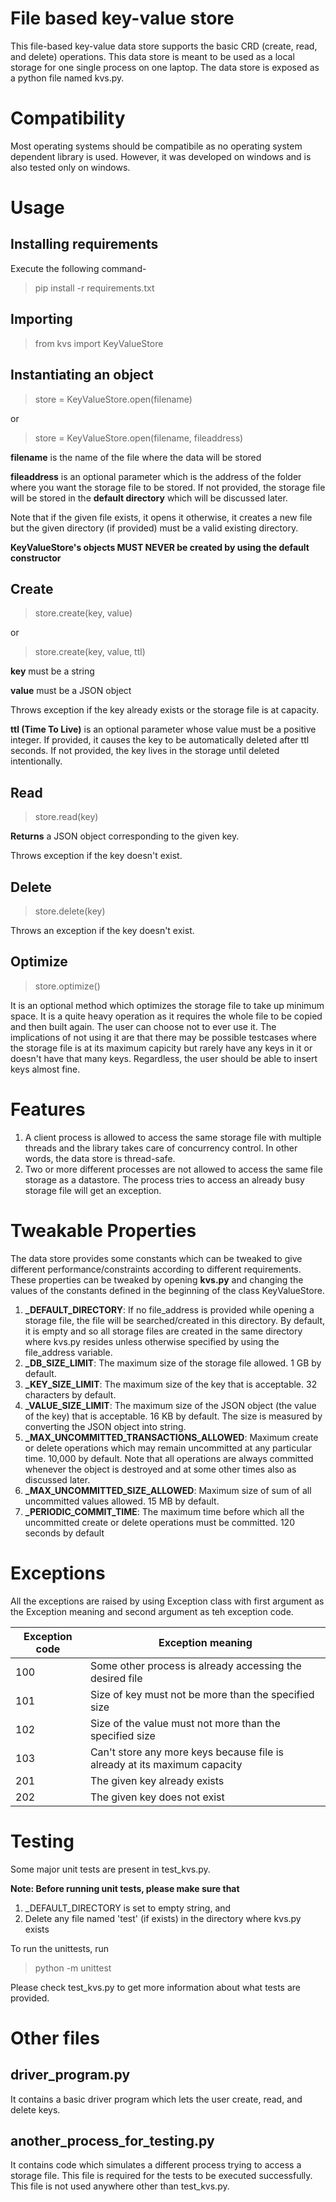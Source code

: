 # File based key-value store

This file-based key-value data store supports the basic CRD (create, read, and delete) operations. This data store is meant to be used as a local storage for one single process on one laptop. The data store is exposed as a python file named kvs.py.
# Compatibility
Most operating systems should be compatibile as no operating system dependent library is used. However, it was developed on windows and is also tested only on windows.

# Usage

## Installing requirements
Execute the following command-
> pip install -r requirements.txt 

## Importing
> from kvs import KeyValueStore

## Instantiating an object
>store = KeyValueStore.open(filename)

or
>store = KeyValueStore.open(filename, fileaddress)

**filename** is the name of the file where the data will be stored

**fileaddress** is an optional parameter which is the address of the folder where you want the storage file to be stored. If not provided, the storage file will be stored in the **default directory** which will be discussed later.

Note that if the given file exists, it opens it otherwise, it creates a new file but the given directory (if provided) must be a valid existing directory.

**KeyValueStore's objects MUST NEVER be created by using the default constructor**
## Create
>store.create(key, value)

or
>store.create(key, value, ttl)

**key** must be a string

**value** must be a JSON object

Throws exception if the key already exists or the storage file is at capacity.

**ttl (Time To Live)** is an optional parameter whose value must be a positive integer. If provided, it causes the key to be automatically deleted after ttl seconds. If not provided, the key lives in the storage until deleted intentionally.
## Read
> store.read(key)

**Returns** a JSON object corresponding to the given key.

Throws exception if the key doesn't exist.
## Delete
> store.delete(key)

Throws an exception if the key doesn't exist.
## Optimize
>store.optimize()

It is an optional method which optimizes the storage file to take up minimum space. It is a quite heavy operation as it requires the whole file to be copied and then built again. The user can choose not to ever use it. The implications of not using it are that there may be possible testcases where the storage file is at its maximum capicity but rarely have any keys in it or doesn't have that many keys. Regardless, the user should be able to insert keys almost fine.

# Features
1. A client process is allowed to access the same storage file with multiple threads and the library takes care of concurrency control. In other words, the data store is thread-safe.
2. Two or more different processes are not allowed to access the same file storage as a datastore. The process tries to access an already busy storage file will get an exception.

# Tweakable Properties
The data store provides some constants which can be tweaked to give different performance/constraints according to different requirements.
These properties can be tweaked by opening **kvs.py** and changing the values of the constants defined in the beginning of the class KeyValueStore.
1. **_DEFAULT_DIRECTORY**: If no file_address is provided while opening a storage file, the file will be searched/created in this directory. By default, it is empty and so all storage files are created in the same directory where kvs.py resides unless otherwise specified by using the file_address variable.
2. **_DB_SIZE_LIMIT**: The maximum size of the storage file allowed. 1 GB by default.
3. **_KEY_SIZE_LIMIT**: The maximum size of the key that is acceptable. 32 characters by default.
4. **_VALUE_SIZE_LIMIT**: The maximum size of the JSON object (the value of the key) that is acceptable. 16 KB by default. The size is measured by converting the JSON object into string.
5. **_MAX_UNCOMMITTED_TRANSACTIONS_ALLOWED**: Maximum create or delete operations which may remain uncommitted at any particular time. 10,000 by default. Note that all operations are always committed whenever the object is destroyed and at some other times also as discussed later.
6. **_MAX_UNCOMMITTED_SIZE_ALLOWED**: Maximum size of sum of all uncommitted values allowed. 15 MB by default.
7. **_PERIODIC_COMMIT_TIME**: The maximum time before which all the uncommitted create or delete operations must be committed.  120 seconds by default

# Exceptions
All the exceptions are raised by using Exception class with first argument as the Exception meaning and second argument as teh exception code.

Exception code  | Exception meaning
------------- | -------------
100  | Some other process is already accessing the desired file
101  | Size of key must not be more than the specified size
102 | Size of the value must not more than the specified size
103 | Can't store any more keys because file is already at its maximum capacity
201 | The given key already exists
202 | The given key does not exist

# Testing
Some major unit tests are present in test_kvs.py. 

**Note: Before running unit tests, please make sure that** 
1. _DEFAULT_DIRECTORY is set to empty string, and
2. Delete any file named 'test' (if exists) in the directory where kvs.py exists

To run the unittests, run
> python -m unittest

Please check test_kvs.py to get more information about what tests are provided.

# Other files

## driver_program.py
It contains a basic driver program which lets the user create, read, and delete keys.

##  another_process_for_testing.py
It contains code which simulates a different process trying to access a storage file. This file is required for the tests to be executed successfully. This file is not used anywhere other than test_kvs.py.